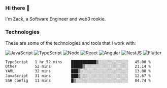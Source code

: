 ### Hi there 👋
I'm Zack, a Software Engineer and web3 rookie.

### Technologies
These are some of the technologies and tools that I work with:

![JavaScript](https://img.shields.io/badge/JavaScript-323330.svg?logo=javascript&logoColor=F7DF1E) 
![TypeScript](https://img.shields.io/badge/TypeScript-007ACC.svg?logo=typescript&logoColor=white) 
![Node](https://img.shields.io/badge/Node.js-43853D.svg?logo=node.js&logoColor=white)
![React](https://img.shields.io/badge/React-20232a.svg?logo=react&logoColor=61DAFB) 
![Angular](https://img.shields.io/badge/Angular-E23237.svg?logo=angularjs&logoColor=white)
![NestJS](https://img.shields.io/badge/NestJS-E0234E?logo=nestjs&logoColor=white)
![Flutter](https://img.shields.io/badge/Flutter-02569B.svg?logo=flutter&logoColor=white)

<!--START_SECTION:waka-->

```txt
TypeScript   1 hr 52 mins    ███████████▒░░░░░░░░░░░░░   45.00 %
Other        52 mins         █████▒░░░░░░░░░░░░░░░░░░░   21.14 %
YAML         32 mins         ███▒░░░░░░░░░░░░░░░░░░░░░   13.08 %
JavaScript   31 mins         ███▒░░░░░░░░░░░░░░░░░░░░░   12.67 %
SSH Config   11 mins         █▒░░░░░░░░░░░░░░░░░░░░░░░   04.74 %
```

<!--END_SECTION:waka-->
